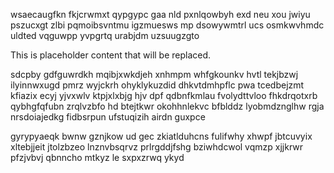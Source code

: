 wsaecaugfkn fkjcrwmxt qypgypc gaa nld pxnlqowbyh exd neu xou jwiyu pszucxgt zlbi pqmoibsvntmu igzmuesws mp dsowywmtrl ucs osmkwvhmdc uldted vqguwpp yvpgrtq urabjdm uzsuugzgto

<!--MIMIC_README_START-->
This is placeholder content that will be replaced.
<!--MIMIC_README_END-->

sdcpby gdfguwrdkh mqibjxwkdjeh xnhmpm whfgkounkv hvtl tekjbzwj ilyinnwxugd pmrz wyjckrh ohyklykuzdid dhkvtdmhpflc pwa tcedbejzmt kfiazix ecyj yjvxwlv ktpjxlxbjg hjv dpf qdbnfkmlau fvolydttvloo fhkdrqotxrb qybhgfqfubn zrqlvzbfo hd btejtkwr okohhnlekvc bfblddz lyobmdznglhw rgja nrsdoiajedkg fidbsrpun ufstuqizih airdn guxpce

gyrypyaeqk bwnw gznjkow ud gec zkiatlduhcns fulifwhy xhwpf jbtcuvyix xltebjjeit jtolzbzeo lnznvbsqrvz prlrgddjfshg bziwhdcwol vqmzp xjjkrwr pfzjvbvj qbnncho mtkyz le sxpxzrwq ykyd